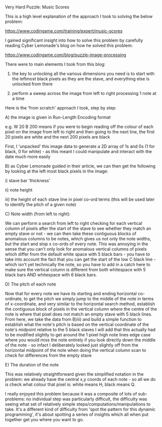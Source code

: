 Very Hard Puzzle: Music Scores

This is a high level explanation of the approach I took to solving the below problem:

https://www.codingame.com/training/expert/music-scores

I gained significant insight into how to solve this problem by carefully reading Cyber Lemonade's blog on how he solved this problem:

https://www.codingame.com/blog/puzzle-image-processing

There were to main elements I took from this blog: 

1) the key to unlocking all the various dimensions you need is to start with the leftmost black pixels as they are the stave, and everything else is unlocked from there

2) perform a sweep across the image from left to right processing 1 note at a time

Here is the 'from scratch' approach I took, step by step:

A) the image is given in Run-Length Encoding format

e.g. W 20 B 200 means if you were to begin reading off the colour of each pixel on the image from left to right and then going to the next line, the first 20 pixels are white and the next 200 pixels are black

First, I 'unpacked' this image data to generate a 2D array of 1s and 0s (1 for black, 0 for white) - as this meant I could manipulate and interact with the date much more easily

B) as Cyber Lemonade guided in their article, we can then get the following by looking at the left most black pixels in the image:

  i) stave bar 'thickness'
  
  ii) note height
  
  iii) the height of each stave line in pixel co-ord terms (this will be used later to identify the pitch of a given note)

C) Note width (from left to right):

  We can perform a search from left to right checking for each vertical column of pixels after the start of the stave to see whether they match an empty stave or not - we can then take these contiguous blocks of anomalous columns to be notes, which gives us not only the note widths, but the start and stop x co-ords of every note.
  This was annoying in the sense that you can't only look for anomalous vertical columns of pixels which differ from the default white space with 5 black bars - you have to take into account the fact that you can get the start of the low C black line - which isn't yet technically the note, so you have to add in a catch here to make sure the vertical column is different from both whitespace with 5 black bars AND whitespace with 6 black bars.

D) The pitch of each note

Now that for every note we have its starting and ending horizontal co-ordinate, to get the pitch we simply jump to the middle of the note in terms of x-coordinate, and very similar to the horizontal search method, establish the contiguous block of pixels in the vertical column where the centre of the note is where that pixel does not match an empty stave with 5 black lines. From here, we take the data from B)iii) and build a simple function to establish what the note's pitch is based on the vertical coordinate of the note's midpoint relative to the 5 black staves 
I will add that this actually had to be modified slightly to get around the 1 pixel high note lines edge case where you would miss the note entirely if you look directly down the middle of the note - so infact I deliberately looked just slightly off from the horizontal midpoint of the note when doing the vertical column scan to check for differences from the empty stave

E) The duration of the note

This was relatively straightforward given the simplified notation in the problem: we already have the central x,y coords of each note - so all we do is check what colour that pixel is: white means H, black means Q.

I really enjoyed this problem because it was a composite of lots of sub-problems: no individual step was particularly difficult, the difficulty was seeing what set of relatively simple steps/computations/manipulations to take. It's a different kind of difficulty from 'spot the pattern for this dynamic programming', it's about spotting a series of insights which all when put together get you where you want to go. 
